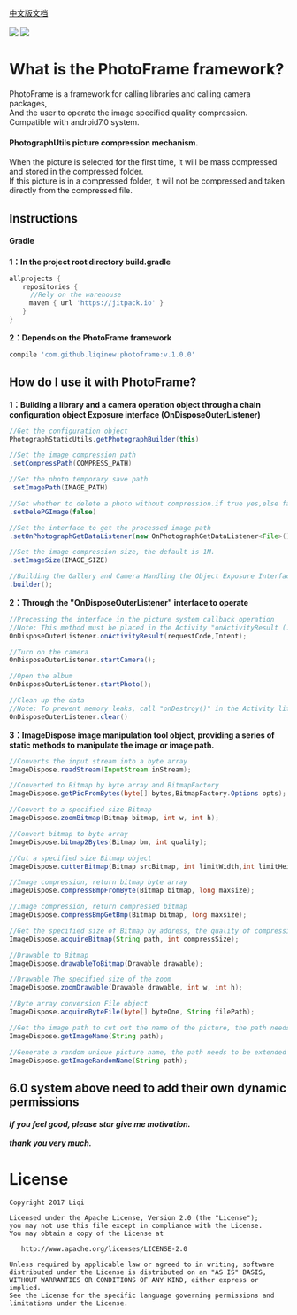 [中文版文档](https://github.com/LiqiNew/PhotoFrame/blob/master/README_CHINESE.md) <br><br>
[![](https://jitpack.io/v/liqinew/photoframe.svg)](https://jitpack.io/#liqinew/photoframe)
[![](https://img.shields.io/badge/%E4%BD%9C%E8%80%85-%E6%9D%8E%E5%A5%87-orange.svg)](https://github.com/LiqiNew)
# What is the PhotoFrame framework?
PhotoFrame is a framework for calling libraries and calling camera packages,<br>
And the user to operate the image specified quality compression.<br>
Compatible with android7.0 system.
#### PhotographUtils picture compression mechanism.
When the picture is selected for the first time, it will be mass compressed and stored in the compressed folder. <br>
If this picture is in a compressed folder, it will not be compressed and taken directly from the compressed file.

Instructions
-----
#### Gradle
**1：In the project root directory build.gradle**	<br>

```gradle
allprojects {
　　repositories {
  　　//Rely on the warehouse
　　　maven { url 'https://jitpack.io' }
　　}
}
```

**2：Depends on the PhotoFrame framework**<br>

```gradle
compile 'com.github.liqinew:photoframe:v.1.0.0'
```

## How do I use it with PhotoFrame?
**1：Building a library and a camera operation object through a chain configuration object Exposure interface (OnDisposeOuterListener)**<br>
```java
//Get the configuration object
PhotographStaticUtils.getPhotographBuilder(this)

//Set the image compression path
.setCompressPath(COMPRESS_PATH)

//Set the photo temporary save path
.setImagePath(IMAGE_PATH)

//Set whether to delete a photo without compression.if true yes,else false. default true.
.setDelePGImage(false)

//Set the interface to get the processed image path
.setOnPhotographGetDataListener(new OnPhotographGetDataListener<File>())

//Set the image compression size, the default is 1M.
.setImageSize(IMAGE_SIZE)

//Building the Gallery and Camera Handling the Object Exposure Interface (OnDisposeOuterListener)
.builder();
```
**2：Through the "OnDisposeOuterListener" interface to operate**<br>
```java
//Processing the interface in the picture system callback operation
//Note: This method must be placed in the Activity "onActivityResult (...)" callback method inside.
OnDisposeOuterListener.onActivityResult(requestCode,Intent);

//Turn on the camera
OnDisposeOuterListener.startCamera();

//Open the album
OnDisposeOuterListener.startPhoto();

//Clean up the data
//Note: To prevent memory leaks, call "onDestroy()" in the Activity lifecycle.
OnDisposeOuterListener.clear()
```

**3：ImageDispose image manipulation tool object, providing a series of static methods to manipulate the image or image path.**<br>

```java
//Converts the input stream into a byte array
ImageDispose.readStream(InputStream inStream);

//Converted to Bitmap by byte array and BitmapFactory
ImageDispose.getPicFromBytes(byte[] bytes,BitmapFactory.Options opts);

//Convert to a specified size Bitmap
ImageDispose.zoomBitmap(Bitmap bitmap, int w, int h);

//Convert bitmap to byte array
ImageDispose.bitmap2Bytes(Bitmap bm, int quality);

//Cut a specified size Bitmap object
ImageDispose.cutterBitmap(Bitmap srcBitmap, int limitWidth,int limitHeight);

//Image compression, return bitmap byte array
ImageDispose.compressBmpFromByte(Bitmap bitmap, long maxsize);

//Image compression, return compressed bitmap
ImageDispose.compressBmpGetBmp(Bitmap bitmap, long maxsize);

//Get the specified size of Bitmap by address, the quality of compression
ImageDispose.acquireBitmap(String path, int compressSize);

//Drawable to Bitmap
ImageDispose.drawableToBitmap(Drawable drawable);

//Drawable The specified size of the zoom
ImageDispose.zoomDrawable(Drawable drawable, int w, int h);

//Byte array conversion File object
ImageDispose.acquireByteFile(byte[] byteOne, String filePath);

//Get the image path to cut out the name of the picture, the path needs to be extended
ImageDispose.getImageName(String path);

//Generate a random unique picture name, the path needs to be extended
ImageDispose.getImageRandomName(String path);
```

6.0 system above need to add their own dynamic permissions
-----
##### If you feel good, please star give me motivation.<br><br>thank you very much.

# License

    Copyright 2017 Liqi

    Licensed under the Apache License, Version 2.0 (the "License");
    you may not use this file except in compliance with the License.
    You may obtain a copy of the License at

       http://www.apache.org/licenses/LICENSE-2.0

    Unless required by applicable law or agreed to in writing, software
    distributed under the License is distributed on an "AS IS" BASIS,
    WITHOUT WARRANTIES OR CONDITIONS OF ANY KIND, either express or implied.
    See the License for the specific language governing permissions and
    limitations under the License.
